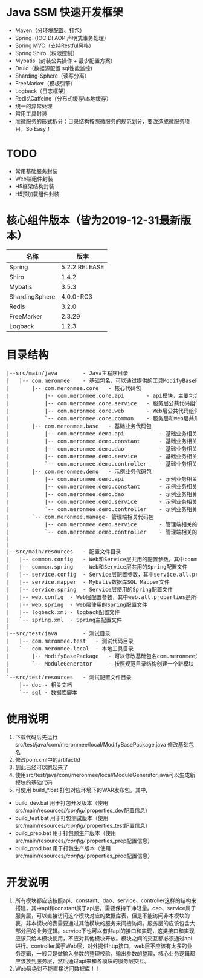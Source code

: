 # Java SSM 快速开发框架
- Maven（分环境配置、打包）
- Spring（IOC DI AOP 声明式事务处理）
- Spring MVC（支持Restful风格）
- Spring Shiro（权限控制）
- Mybatis（封装公共操作 + 最少配置方案）
- Druid（数据源配置 sql性能监控)
- Sharding-Sphere（读写分离）
- FreeMarker（模板引擎）
- Logback（日志框架）
- Redis\Caffeine（分布式缓存\本地缓存）
- 统一的异常处理
- 常用工具封装
- 准微服务的形式拆分：目录结构按照微服务的规范划分，要改造成微服务项目，So Easy！

# TODO
- 常用基础服务封装
- Web端组件封装
- H5框架结构封装
- H5预加载组件封装

# 核心组件版本（皆为2019-12-31最新版本）
名称 | 版本
------------ | -------------
Spring | 5.2.2.RELEASE
Shiro | 1.4.2
Mybatis | 3.5.3
ShardingSphere | 4.0.0-RC3
Redis | 3.2.0
FreeMarker | 2.3.29
Logback | 1.2.3


# 目录结构
<pre>
|--src/main/java		- Java主程序目录
|	|-- com.meronmee	- 基础包名，可以通过提供的工具ModifyBasePackage.java来修改
|		|-- com.meronmee.core	- 核心代码包
|			|-- com.meronmee.core.api		- api模块，主要包含Service接口定义，实体对象，常量等。该模块需要保证尽量轻量，尽量不依赖其他模块或jar包
|			|-- com.meronmee.core.service	- 服务层公共代码组件，比如数据库操作、服务层特有的工具等
|			|-- com.meronmee.core.web	    - Web层公共代码组件，主要是MVC、Shiro相关的
|			`-- com.meronmee.core.common	- 服务层和Web层共用的代码组件，包括一些常用工具类等
|		|-- com.meronmee.base	- 基础业务代码包
|			|-- com.meronmee.demo.api		    - 基础业务相关的api
|			|-- com.meronmee.demo.constant	    - 基础业务相关的常量字典
|			|-- com.meronmee.demo.dao	        - 基础业务相关的服务层数据库DAO
|			|-- com.meronmee.demo.service	    - 基础业务相关的服务层服务
|			`-- com.meronmee.demo.controller    - 基础业务相关的Web层控制器
|		|-- com.meronmee.demo	- 示例业务代码包
|			|-- com.meronmee.demo.api		    - 示例业务相关的api
|			|-- com.meronmee.demo.constant	    - 示例业务相关的常量字典
|			|-- com.meronmee.demo.dao	        - 示例业务相关的服务层数据库DAO
|			|-- com.meronmee.demo.service	    - 示例业务相关的服务层服务
|			`-- com.meronmee.demo.controller    - 示例业务相关的Web层控制器
|		`-- com.meronmee.manage- 管理端相关代码包
|			|-- com.meronmee.demo.service	    - 管理端相关的服务层服务
|			`-- com.meronmee.demo.controller    - 管理端相关的Web层控制器
|
|
|--src/main/resources	- 配置文件目录
|	|-- common.config	- Web和Service层共用的配置参数，其中common.all.properties是所有环境公用的，common.properties_*是分环境的
|	|-- common.spring	- Web和Service层共用的Spring配置文件
|	|-- service.config	- Service层配置参数，其中service.all.properties是所有环境公用的，service.properties_*是分环境的
|	|-- service.mapper	- Mybatis数据库SQL Mapper文件
|	|-- service.spring	- Service层使用的Spring配置文件
|	|-- web.config	- Web层配置参数，其中web.all.properties是所有环境公用的，web.properties_*是分环境的
|	|-- web.spring	- Web层使用的Spring配置文件
|	|-- logback.xml	- logback配置文件
|	`-- spring.xml	- Spring主配置文件
|	
|--src/test/java		- 测试目录
|	|-- com.meronmee.test	- 测试代码目录
|	`-- com.meronmee.local	- 本地工具目录
|	    |-- ModifyBasePackage	- 可以修改基础包名com.meronmee为想要的报名
|	    `-- ModuleGenerator	    - 按照规范目录结构创建一个新模块
|		
`--src/test/resources	- 测试配置文件目录
	|-- doc	- 相关文档
	`-- sql	- 数据库脚本
</pre>

# 使用说明
1. 下载代码后先运行 src/test/java/com/meronmee/local/ModifyBasePackage.java 修改基础包名
2. 修改pom.xml中的artifactId
3. 到此已经可以跑起来了
4. 使用src/test/java/com/meronmee/local/ModuleGenerator.java可以生成新模块的基础代码
5. 可使用 build_*.bat 打包对应环境下的WAR发布包。其中, 
  - build_dev.bat 用于打包开发版本（使用src/main/resources/*/config/*.properties_dev配置信息）
  - build_test.bat 用于打包测试版本（使用src/main/resources/*/config/*.properties_test配置信息）
  - build_prep.bat 用于打包预生产版本（使用src/main/resources/*/config/*.properties_prep配置信息）
  - build_prod.bat 用于打包生产版本（使用src/main/resources/*/config/*.properties_prod配置信息）
	
# 开发说明
1. 所有模块都应该按照api、constant、dao、service、controller这样的结构来搭建，其中api和constant属于api层，需要保持干净轻量。dao、service属于服务层，可以直接访问这个模块对应的数据库表，但是不能访问非本模块的表，非本模块的表需要通过其他模块的服务来间接访问。服务层的应该包含大部分层的业务逻辑。service下也可以有非api的接口和实现，这类接口和实现应该只给本模块使用，不应对其他模块开放。模块之间的交互都必须通过api进行。controller属于Web层，对外提供http接口，web层不应该有太多的业务逻辑，一般只是做输入参数的整理校验，输出参数的整理，核心业务逻辑都应该放到服务层，然后通过api来和各模块的服务层交互。
2. Web层绝对不能直接访问数据库！！
